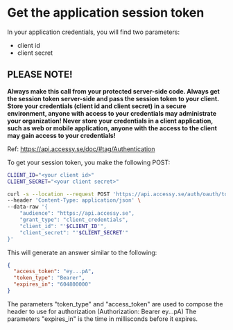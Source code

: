 # Get the application session token

In your application credentials, you will find two parameters:

- client id
- client secret

## PLEASE NOTE!

**Always make this call from your protected server-side code.
Always get the session token server-side and pass the session token to your client. Store your credentials (client id and client secret) in a secure environment, anyone with access to your credentials may administrate your organization!
Never store your credentials in a client application, such as web or mobile application, anyone with the access to the client may gain access to your credentials!**

Ref: https://api.accessy.se/doc/#tag/Authentication

To get your session token, you make the following POST:

```bash
CLIENT_ID="<your client id>"
CLIENT_SECRET="<your client secret>"

curl -s --location --request POST 'https://api.accessy.se/auth/oauth/token' \
--header 'Content-Type: application/json' \
--data-raw '{
    "audience": "https://api.accessy.se",
    "grant_type": "client_credentials",
    "client_id": "'$CLIENT_ID'",
    "client_secret": "'$CLIENT_SECRET'"
}'
```

This will generate an answer similar to the following:

```json
{
  "access_token": "ey...pA",
  "token_type": "Bearer",
  "expires_in": "604800000"
}
```

The parameters "token_type" and "access_token" are used to compose the header to use for authorization (Authorization: Bearer ey...pA)
The parameters "expires_in" is the time in millisconds before it expires.
